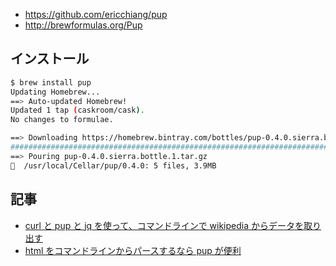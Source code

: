 - https://github.com/ericchiang/pup
- http://brewformulas.org/Pup

## インストール

~~~bash
$ brew install pup
Updating Homebrew...
==> Auto-updated Homebrew!
Updated 1 tap (caskroom/cask).
No changes to formulae.

==> Downloading https://homebrew.bintray.com/bottles/pup-0.4.0.sierra.bottle.1.tar.gz
######################################################################## 100.0%
==> Pouring pup-0.4.0.sierra.bottle.1.tar.gz
🍺  /usr/local/Cellar/pup/0.4.0: 5 files, 3.9MB
~~~

## 記事

- [curl と pup と jq を使って、コマンドラインで wikipedia からデータを取り出す](https://qiita.com/osd/items/a94aba111b5c7717bd22)
- [html をコマンドラインからパースするなら pup が便利](https://mattn.kaoriya.net/software/20140916103411.htm)
